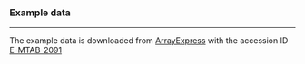 ### Example data

***

The example data is downloaded from 
[ArrayExpress](https://www.ebi.ac.uk/arrayexpress/) with the accession ID 
[E-MTAB-2091](https://www.ebi.ac.uk/arrayexpress/experiments/E-MTAB-2091/)
